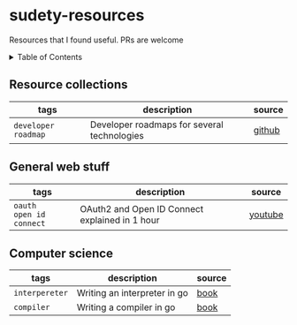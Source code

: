 # sudety-resources

Resources that I found useful. PRs are welcome

<details>
<summary>
Table of Contents
</summary>

- [Resource collections](#resource-collections)
- [General web stuff](#general-web-stuff)
- [Computer science](#computer-science)

</details>

## Resource collections

| tags | description | source |
| --- | --- | --- |
| `developer roadmap` | Developer roadmaps for several technologies | [github](https://github.com/kamranahmedse/developer-roadmap) |

## General web stuff

| tags | description | source |
| --- | --- | --- |
| `oauth` <br> `open id connect` | OAuth2 and Open ID Connect explained in 1 hour | [youtube](https://www.youtube.com/watch?v=996OiexHze0) |

## Computer science
| tags | description | source |
| --- | --- | --- |
| `interpereter` | Writing an interpreter in go | [book](https://interpreterbook.com/) |
| `compiler` | Writing a compiler in go | [book](https://compilerbook.com/) |
